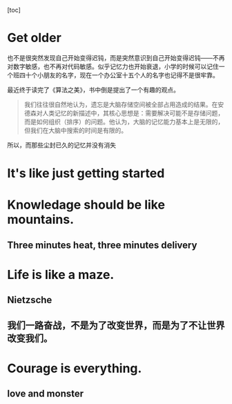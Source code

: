 [toc]

# Get older

 也不是很突然发现自己开始变得迟钝，而是突然意识到自己开始变得迟钝——不再对数字敏感，也不再对代码敏感。似乎记忆力也开始衰退，小学的时候可以记住一个班四十个小朋友的名字，现在一个办公室十五个人的名字也记得不是很牢靠。

最近终于读完了《算法之美》，书中倒是提出了一个有趣的观点。

> 我们往往很自然地认为，遗忘是大脑存储空间被全部占用造成的结果。在安德森对人类记忆的新描述中，其核心思想是：需要解决可能不是存储问题，而是如何组织（排序）的问题。他认为，大脑的记忆能力基本上是无限的，但我们在大脑中搜索的时间是有限的。

所以，而那些尘封已久的记忆并没有消失

# It's like just getting started

# Knowledage should be like mountains.

## Three minutes heat, three minutes delivery

# Life is like a maze.

## Nietzsche

## 我们一路奋战，不是为了改变世界，而是为了不让世界改变我们。

# Courage is everything.

## love and monster